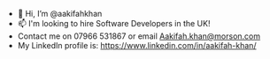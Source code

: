 - 👋 Hi, I’m @aakifahkhan
- 📫 I'm looking to hire Software Developers in the UK!
- Contact me on 07966 531867 or email Aakifah.khan@morson.com
- My LinkedIn profile is: https://www.linkedin.com/in/aakifah-khan/

<!---
aakifahkhan/aakifahkhan is a ✨ special ✨ repository because its `README.md` (this file) appears on your GitHub profile.
You can click the Preview link to take a look at your changes.
--->
